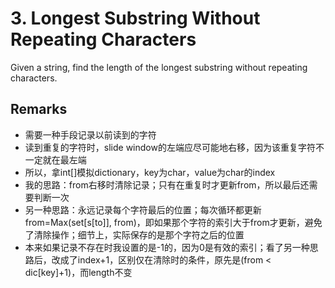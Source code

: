 # 3. Longest Substring Without Repeating Characters

Given a string, find the length of the longest substring without repeating characters.

## Remarks

* 需要一种手段记录以前读到的字符
* 读到重复的字符时，slide window的左端应尽可能地右移，因为该重复字符不一定就在最左端
* 所以，拿int[]模拟dictionary，key为char，value为char的index
* 我的思路：from右移时清除记录；只有在重复时才更新from，所以最后还需要判断一次
* 另一种思路：永远记录每个字符最后的位置；每次循环都更新from=Max(set[s[to]], from)，即如果那个字符的索引大于from才更新，避免了清除操作；细节上，实际保存的是那个字符之后的位置
* 本来如果记录不存在时我设置的是-1的，因为0是有效的索引；看了另一种思路后，改成了index+1，区别仅在清除时的条件，原先是(from < dic[key]+1)，而length不变
